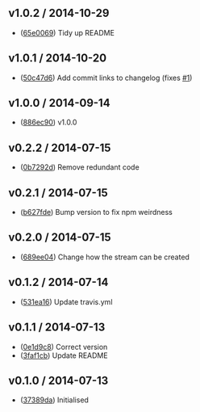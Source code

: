 ## v1.0.2 / 2014-10-29

 * ([65e0069](https://github.com/tanem/transform-split/commit/65e0069a492bac0a83e32535ea1278a7ffcc61a0)) Tidy up README

## v1.0.1 / 2014-10-20

 * ([50c47d6](https://github.com/tanem/transform-split/commit/50c47d6b26d49c3eb0e80537e7300a33e5bbd75b)) Add commit links to changelog (fixes [#1](https://github.com/tanem/transform-split/issues/1))

## v1.0.0 / 2014-09-14

 * ([886ec90](https://github.com/tanem/transform-split/commit/886ec9049e6774b3f151994ad396c2c877672c75)) v1.0.0

## v0.2.2 / 2014-07-15

 * ([0b7292d](https://github.com/tanem/transform-split/commit/0b7292d30d2bf5a901f815075fc1868d32d21073)) Remove redundant code

## v0.2.1 / 2014-07-15

 * ([b627fde](https://github.com/tanem/transform-split/commit/b627fdec2c310615be676d355c51716002235101)) Bump version to fix npm weirdness

## v0.2.0 / 2014-07-15

 * ([689ee04](https://github.com/tanem/transform-split/commit/689ee04e737537eaec87f29615b5be186086d051)) Change how the stream can be created

## v0.1.2 / 2014-07-14

 * ([531ea16](https://github.com/tanem/transform-split/commit/531ea1606ebb85f2512f4e972cde15d238de4d2d)) Update travis.yml

## v0.1.1 / 2014-07-13

 * ([0e1d9c8](https://github.com/tanem/transform-split/commit/0e1d9c846766f9b81fec5d22bd9dcfae66ca75bd)) Correct version
 * ([3faf1cb](https://github.com/tanem/transform-split/commit/3faf1cba1afd6fe36e4224b6923fb98b9eb52af9)) Update README

## v0.1.0 / 2014-07-13

 * ([37389da](https://github.com/tanem/transform-split/commit/37389da5f9c57898bb30ea760f62d30936e91943)) Initialised

